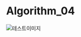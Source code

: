 # Algorithm_04
![테스트이미지](https://user-images.githubusercontent.com/60454376/173568595-deb4208c-51bd-413f-9f1a-d6ffdc7ddf52.png)
